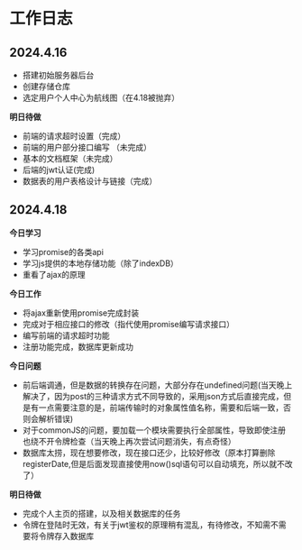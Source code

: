 # 工作日志

## 2024.4.16

- 搭建初始服务器后台
- 创建存储仓库
- 选定用户个人中心为航线图（在4.18被抛弃）

**明日待做**
- 前端的请求超时设置（完成）
- 前端的用户部分接口编写 （未完成）
- 基本的文档框架（未完成）
- 后端的jwt认证(完成)
- 数据表的用户表格设计与链接（完成）


## 2024.4.18
**今日学习**
- 学习promise的各类api
- 学习js提供的本地存储功能（除了indexDB）
- 重看了ajax的原理


**今日工作**
- 将ajax重新使用promise完成封装
- 完成对于相应接口的修改（指代使用promise编写请求接口）
- 编写前端的请求超时功能
- 注册功能完成，数据库更新成功

**今日问题**
- 前后端调通，但是数据的转换存在问题，大部分存在undefined问题(当天晚上解决了，因为post的三种请求方式不同导致的，采用json方式后直接完成，但是有一点需要注意的是，前端传输时的对象属性值名称，需要和后端一致，否则会解析错误)
- 对于commonJS的问题，要加载一个模块需要执行全部属性，导致即使注册也绕不开令牌检查（当天晚上再次尝试问题消失，有点奇怪）
- 数据库太捞，现在想要修改，现在接口还少，比较好修改（原本打算删除registerDate,但是后面发现直接使用now()sql语句可以自动填充，所以就不改了）

**明日待做**

- 完成个人主页的搭建，以及相关数据库的任务
- 令牌在登陆时无效，有关于jwt鉴权的原理稍有混乱，有待修改，不知需不需要将令牌存入数据库